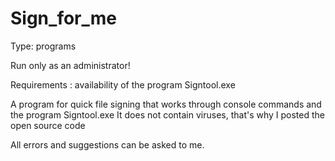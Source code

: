 # Sign_for_me
Type: programs

Run only as an administrator!

Requirements : availability of the program Signtool.exe

A program for quick file signing that works through console commands and the program Signtool.exe
It does not contain viruses, that's why I posted the open source code

All errors and suggestions can be asked to me.
